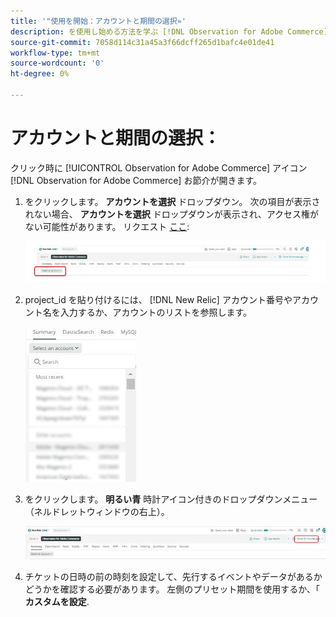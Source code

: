 ```yaml
---
title: '"使用を開始：アカウントと期間の選択»'
description: を使用し始める方法を学ぶ [!DNL Observation for Adobe Commerce] アカウントと期間を選択してネットワークを使用します。
source-git-commit: 7058d114c31a45a3f66dcff265d1bafc4e01de41
workflow-type: tm+mt
source-wordcount: '0'
ht-degree: 0%

---
```


# アカウントと期間の選択：

クリック時に [!UICONTROL Observation for Adobe Commerce] アイコン [!DNL Observation for Adobe Commerce] お節介が開きます。

1. をクリックします。 **アカウントを選択** ドロップダウン。 次の項目が表示されない場合、 **アカウントを選択** ドロップダウンが表示され、アクセス権がない可能性があります。 リクエスト [ここ](https://adobe.sharepoint.com/sites/MG/it/IT%20Services%20Wiki/Requesting%20access%20to%20Magento%20Commerce%20New%20Relic.aspx):

   ![アカウントを選択](../../assets/tools/observation-for-adobe-commerce/start-using-1.jpeg)

1. project_id を貼り付けるには、 [!DNL New Relic] アカウント番号やアカウント名を入力するか、アカウントのリストを参照します。

   ![アカウントのリストを参照](../../assets/tools/observation-for-adobe-commerce/start-using-2.jpg)

1. をクリックします。 **明るい青** 時計アイコン付きのドロップダウンメニュー（ネルドレットウィンドウの右上）。

   ![ドロップダウンメニューをクリックします。](../../assets/tools/observation-for-adobe-commerce/start-using-3.jpg)

1. チケットの日時の前の時刻を設定して、先行するイベントやデータがあるかどうかを確認する必要があります。 左側のプリセット期間を使用するか、「 **カスタムを設定**.
